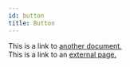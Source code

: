 ```yaml
---
id: button
title: Button
---
```


This is a link to [another document.](/docs/en/doc3.md)  
This is a link to an [external page.](http://www.example.com)
